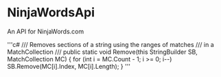 NinjaWordsApi
=============

An API for NinjaWords.com

'''c#
        /// Removes sections of a string using the ranges of matches 
        /// in a MatchCollection
        /// </summary>
        public static void Remove(this StringBuilder SB, MatchCollection MC)
        {
            for (int i = MC.Count - 1; i >= 0; i--)
                SB.Remove(MC[i].Index, MC[i].Length);
        }
'''
